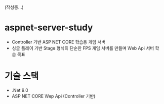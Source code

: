 (작성중...)

# aspnet-server-study
- Controller 기반 ASP NET CORE 학습용 게임 서버
- 싱글 플레이 기반 Stage 형식의 단순한 FPS 게임 서버를 만들며 Web Api 서버 학습 목표

# 기술 스택
- .Net 9.0
- ASP NET CORE Wep Api (Controller 기반)
